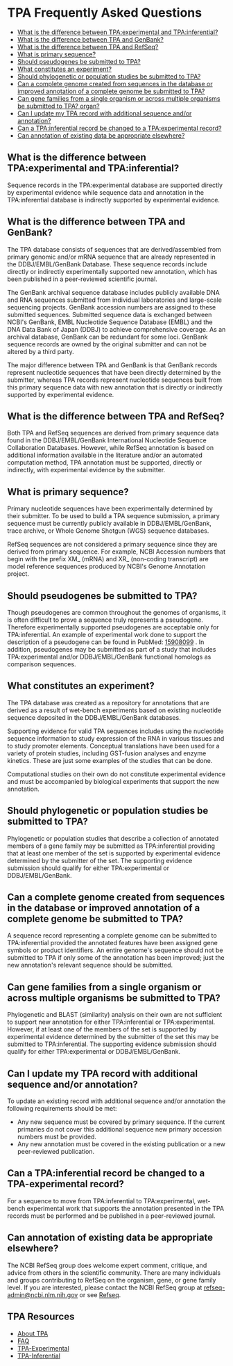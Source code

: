 
# TPA Frequently Asked Questions

*   [What is the difference between TPA:experimental and TPA:inferential?](#IEdiff)
*   [What is the difference between TPA and GenBank?](#gendiff)
*   [What is the difference between TPA and RefSeq?](#refdiff)
*   [What is primary sequence?](#nxdiff)
*   [Should pseudogenes be submitted to TPA?](#pseudogene)
*   [What constitutes an experiment?](#exp)
*   [Should phylogenetic or population studies be submitted to TPA?](#physet)
*   [Can a complete genome created from sequences in the database or improved annotation of a complete genome be submitted to TPA?](#gen1)
*   [Can gene families from a single organism or across multiple organisms be submitted to TPA? organ?](#multi)
*   [Can I update my TPA record with additional sequence and/or annotation?](#update)
*   [Can a TPA:inferential record be changed to a TPA:experimental record?](#update_exp)
*   [Can annotation of existing data be appropriate elsewhere?](#refseq)

## What is the difference between TPA:experimental and TPA:inferential?

Sequence records in the TPA:experimental database are supported directly by experimental evidence while sequence data and annotation in the TPA:inferential database is indirectly supported by experimental evidence.

## What is the difference between TPA and GenBank?

The TPA database consists of sequences that are derived/assembled from primary genomic and/or mRNA sequence that are already represented in the DDBJ/EMBL/GenBank Database. These sequence records include directly or indirectly experimentally supported new annotation, which has been published in a peer-reviewed scientific journal.

The GenBank archival sequence database includes publicly available DNA and RNA sequences submitted from individual laboratories and large-scale sequencing projects. GenBank accession numbers are assigned to these submitted sequences. Submitted sequence data is exchanged between NCBI's GenBank, EMBL Nucleotide Sequence Database (EMBL) and the DNA Data Bank of Japan (DDBJ) to achieve comprehensive coverage. As an archival database, GenBank can be redundant for some loci. GenBank sequence records are owned by the original submitter and can not be altered by a third party.

The major difference between TPA and GenBank is that GenBank records represent nucleotide sequences that have been directly determined by the submitter, whereas TPA records represent nucleotide sequences built from this primary sequence data with new annotation that is directly or indirectly supported by experimental evidence.

## What is the difference between TPA and RefSeq?

Both TPA and RefSeq sequences are derived from primary sequence data found in the DDBJ/EMBL/GenBank International Nucleotide Sequence Collaboration Databases. However, while RefSeq annotation is based on additional information available in the literature and/or an automated computation method, TPA annotation must be supported, directly or indirectly, with experimental evidence by the submitter.

## What is primary sequence?

Primary nucleotide sequences have been experimentally determined by their submitter. To be used to build a TPA sequence submission, a primary sequence must be currently publicly available in DDBJ/EMBL/GenBank, trace archive, or Whole Genome Shotgun (WGS) sequence databases.

RefSeq sequences are not considered a primary sequence since they are derived from primary sequence. For example, NCBI Accession numbers that begin with the prefix XM_ (mRNA) and XR_ (non-coding transcript) are model reference sequences produced by NCBI's Genome Annotation project.

## Should pseudogenes be submitted to TPA?

Though pseudogenes are common throughout the genomes of organisms, it is often difficult to prove a sequence truly represents a pseudogene. Therefore experimentally supported pseudogenes are acceptable only for TPA:inferential. An example of experimental work done to support the description of a pseudogene can be found in PubMed: [15908099](/pubmed/15908099) . In addition, pseudogenes may be submitted as part of a study that includes TPA:experimental and/or DDBJ/EMBL/GenBank functional homologs as comparison sequences.

## What constitutes an experiment?

The TPA database was created as a repository for annotations that are derived as a result of wet-bench experiments based on existing nucleotide sequence deposited in the DDBJ/EMBL/GenBank databases.

Supporting evidence for valid TPA sequences includes using the nucleotide sequence information to study expression of the RNA in various tissues and to study promoter elements. Conceptual translations have been used for a variety of protein studies, including GST-fusion analyses and enzyme kinetics. These are just some examples of the studies that can be done.

Computational studies on their own do not constitute experimental evidence and must be accompanied by biological experiments that support the new annotation.

## Should phylogenetic or population studies be submitted to TPA?

Phylogenetic or population studies that describe a collection of annotated members of a gene family may be submitted as TPA:inferential providing that at least one member of the set is supported by experimental evidence determined by the submitter of the set. The supporting evidence submission should qualify for either TPA:experimental or DDBJ/EMBL/GenBank.

## Can a complete genome created from sequences in the database or improved annotation of a complete genome be submitted to TPA?

A sequence record representing a complete genome can be submitted to TPA:inferential provided the annotated features have been assigned gene symbols or product identifiers. An entire genome's sequence should not be submitted to TPA if only some of the annotation has been improved; just the new annotation's relevant sequence should be submitted.

## Can gene families from a single organism or across multiple organisms be submitted to TPA?

Phylogenetic and BLAST (similarity) analysis on their own are not sufficient to support new annotation for either TPA:inferential or TPA:experimental. However, if at least one of the members of the set is supported by experimental evidence determined by the submitter of the set this may be submitted to TPA:inferential. The supporting evidence submission should qualify for either TPA:experimental or DDBJ/EMBL/GenBank.

## Can I update my TPA record with additional sequence and/or annotation?

To update an existing record with additional sequence and/or annotation the following requirements should be met:

*   Any new sequence must be covered by primary sequence. If the current primaries do not cover this additional sequence new primary accession numbers must be provided.
*   Any new annotation must be covered in the existing publication or a new peer-reviewed publication.

## Can a TPA:inferential record be changed to a TPA-experimental record?

For a sequence to move from TPA:inferential to TPA:experimental, wet-bench experimental work that supports the annotation presented in the TPA records must be performed and be published in a peer-reviewed journal.

## Can annotation of existing data be appropriate elsewhere?

The NCBI RefSeq group does welcome expert comment, critique, and advice from others in the scientific community. There are many individuals and groups contributing to RefSeq on the organism, gene, or gene family level. If you are interested, please contact the NCBI RefSeq group at refseq-admin@ncbi.nlm.nih.gov or see [Refseq](http://www.ncbi.nlm.nih.gov/projects/RefSeq/process.html).

</div>

</div>

<div id="shared-content-1" nid="1308">

<div class="rightnav">

## TPA Resources

*   [About TPA](/~/TPA)
*   [FAQ](/~/tpafaq)
*   [TPA-Experimental](/~/TPA-Exp)
*   [TPA-Inferential](/~/TPA-Inf)

</div>

</div>